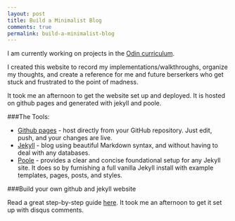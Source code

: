 ```yaml
---
layout: post
title: Build a Minimalist Blog
comments: true
permalink: build-a-minimalist-blog
---
```


I am currently working on projects in the [Odin curriculum](http://www.theodinproject.com/home). 

I created this website to record my implementations/walkthroughs, organize my thoughts, and create a reference for me and future berserkers who get stuck and frustrated to the point of madness.

It took me an afternoon to get the website set up and deployed. It is hosted on github pages and generated with jekyll and poole.

###The Tools:

- [Github pages](https://pages.github.com/) - host directly from your GitHub repository. Just edit, push, and your changes are live.
- [Jekyll](http://jekyllrb.com/) - blog using beautiful Markdown syntax, and without having to deal with any databases.
- [Poole](http://getpoole.com/) - provides a clear and concise foundational setup for any Jekyll site. It does so by furnishing a full vanilla Jekyll install with example templates, pages, posts, and styles.

###Build your own github and jekyll website

Read a great step-by-step guide [here](http://joshualande.com/jekyll-github-pages-poole/). It took me an afternoon to get it set up with disqus comments.



